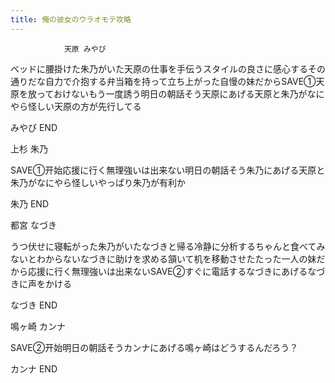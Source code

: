 ```yaml
---
title: 俺の彼女のウラオモテ攻略
---
```


                天原 みやび

ベッドに腰掛けた朱乃がいた天原の仕事を手伝うスタイルの良さに感心するその通りだな自力で介抱する弁当箱を持って立ち上がった自慢の妹だからSAVE①天原を放っておけないもう一度誘う明日の朝話そう天原にあげる天原と朱乃がなにやら怪しい天原の方が先行してる

みやび END

上杉 朱乃

SAVE①开始応援に行く無理強いは出来ない明日の朝話そう朱乃にあげる天原と朱乃がなにやら怪しいやっぱり朱乃が有利か

朱乃 END

都宮 なづき

うつ伏せに寝転がった朱乃がいたなづきと帰る冷静に分析するちゃんと食べてみないとわからないなづきに助けを求める頷いて机を移動させたたった一人の妹だから応援に行く無理強いは出来ないSAVE②すぐに電話するなづきにあげるなづきに声をかける

なづき END

鳴ヶ崎 カンナ

SAVE②开始明日の朝話そうカンナにあげる鳴ヶ崎はどうするんだろう？

カンナ END
              
